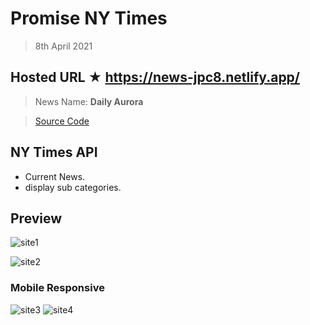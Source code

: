 # Promise NY Times

> 8th April 2021

## Hosted URL ★ https://news-jpc8.netlify.app/

> News Name: **Daily Aurora**

> [Source Code](Daily%20Aurora)

## NY Times API

- Current News.
- display sub categories.

## Preview

![site1](https://github.com/JPC8/guvi_BootCamp/blob/main/Tasks/Week3/task-promise-3/Preview1.png)

![site2](https://github.com/JPC8/guvi_BootCamp/blob/main/Tasks/Week3/task-promise-3/Preview2.png)

### Mobile Responsive
![site3](https://github.com/JPC8/guvi_BootCamp/blob/main/Tasks/Week3/task-promise-3/Preview3.png)
![site4](https://github.com/JPC8/guvi_BootCamp/blob/main/Tasks/Week3/task-promise-3/Preview4.png)
